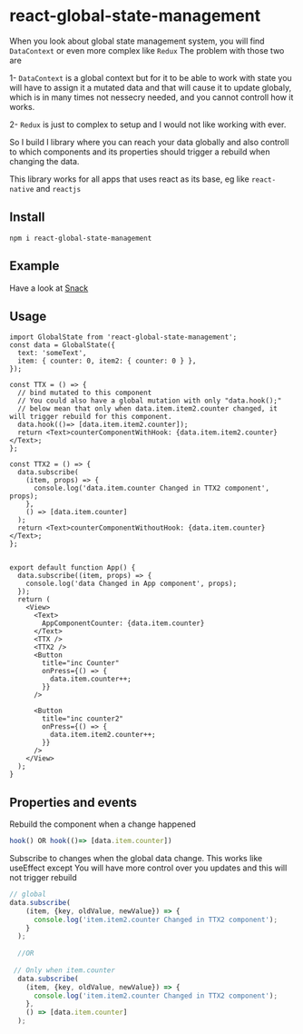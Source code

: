 # react-global-state-management
When you look about global state management system, you will find `DataContext` or even more complex like `Redux`
The problem with those two are 

1- `DataContext` is a global context but for it to be able to work with state you will have to assign it a mutated data and that will cause it to update globaly, which is in many times not nessecry needed, and you cannot controll how it works.

2- `Redux` is just to complex to setup and I would not like working with ever.

So I build I library where you can reach your data globally and also controll to which components and its properties should trigger a rebuild when changing the data.

This library works for all apps that uses react as its base, eg like `react-native` and `reactjs`

## Install
`npm i react-global-state-management`

## Example 
Have a look at [Snack](https://snack.expo.dev/@alentoma/globalstate)

## Usage
```tsx
import GlobalState from 'react-global-state-management';
const data = GlobalState({
  text: 'someText',
  item: { counter: 0, item2: { counter: 0 } },
});

const TTX = () => {
  // bind mutated to this component 
  // You could also have a global mutation with only "data.hook();"
  // below mean that only when data.item.item2.counter changed, it will trigger rebuild for this component.
  data.hook(()=> [data.item.item2.counter]); 
  return <Text>counterComponentWithHook: {data.item.item2.counter}</Text>;
};

const TTX2 = () => {
  data.subscribe(
    (item, props) => {
      console.log('data.item.counter Changed in TTX2 component', props);
    },
    () => [data.item.counter]
  );
  return <Text>counterComponentWithoutHook: {data.item.counter}</Text>;
};


export default function App() {
  data.subscribe((item, props) => {
    console.log('data Changed in App component', props);
  });
  return (
    <View>
      <Text>
        AppComponentCounter: {data.item.counter}
      </Text>
      <TTX />
      <TTX2 />
      <Button
        title="inc Counter"
        onPress={() => {
          data.item.counter++;
        }}
      />

      <Button
        title="inc counter2"
        onPress={() => {
          data.item.item2.counter++;
        }}
      />
    </View>
  );
}

```

## Properties and events
Rebuild the component when a change happened
```js
hook() OR hook(()=> [data.item.counter])
```

Subscribe to changes when the global data change. This works like useEffect except You will have more control over you updates and this will not trigger rebuild
```js
// global
data.subscribe(
    (item, {key, oldValue, newValue}) => {
      console.log('item.item2.counter Changed in TTX2 component');
    }
  ); 
  
  //OR
  
 // Only when item.counter
  data.subscribe(
    (item, {key, oldValue, newValue}) => {
      console.log('item.item2.counter Changed in TTX2 component');
    },
    () => [data.item.counter]
  );  
  
  ```

